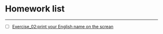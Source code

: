 # Homework list
***
- [ ]  [Exercise_02:print your English name on the screan](http://pan.baidu.com/s/1bpKtpCz)
